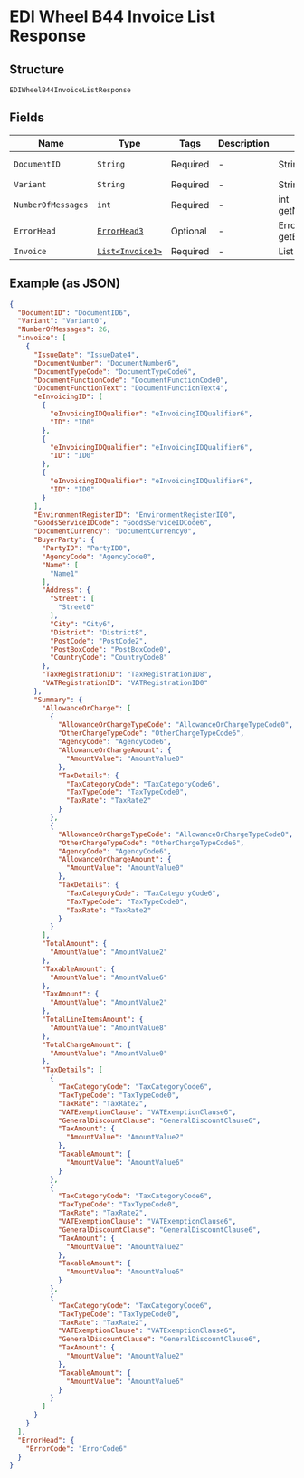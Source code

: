
# EDI Wheel B44 Invoice List Response

## Structure

`EDIWheelB44InvoiceListResponse`

## Fields

| Name | Type | Tags | Description | Getter | Setter |
|  --- | --- | --- | --- | --- | --- |
| `DocumentID` | `String` | Required | - | String getDocumentID() | setDocumentID(String documentID) |
| `Variant` | `String` | Required | - | String getVariant() | setVariant(String variant) |
| `NumberOfMessages` | `int` | Required | - | int getNumberOfMessages() | setNumberOfMessages(int numberOfMessages) |
| `ErrorHead` | [`ErrorHead3`](../../doc/models/error-head-3.md) | Optional | - | ErrorHead3 getErrorHead() | setErrorHead(ErrorHead3 errorHead) |
| `Invoice` | [`List<Invoice1>`](../../doc/models/invoice-1.md) | Required | - | List<Invoice1> getInvoice() | setInvoice(List<Invoice1> invoice) |

## Example (as JSON)

```json
{
  "DocumentID": "DocumentID6",
  "Variant": "Variant0",
  "NumberOfMessages": 26,
  "invoice": [
    {
      "IssueDate": "IssueDate4",
      "DocumentNumber": "DocumentNumber6",
      "DocumentTypeCode": "DocumentTypeCode6",
      "DocumentFunctionCode": "DocumentFunctionCode0",
      "DocumentFunctionText": "DocumentFunctionText4",
      "eInvoicingID": [
        {
          "eInvoicingIDQualifier": "eInvoicingIDQualifier6",
          "ID": "ID0"
        },
        {
          "eInvoicingIDQualifier": "eInvoicingIDQualifier6",
          "ID": "ID0"
        },
        {
          "eInvoicingIDQualifier": "eInvoicingIDQualifier6",
          "ID": "ID0"
        }
      ],
      "EnvironmentRegisterID": "EnvironmentRegisterID0",
      "GoodsServiceIDCode": "GoodsServiceIDCode6",
      "DocumentCurrency": "DocumentCurrency0",
      "BuyerParty": {
        "PartyID": "PartyID0",
        "AgencyCode": "AgencyCode0",
        "Name": [
          "Name1"
        ],
        "Address": {
          "Street": [
            "Street0"
          ],
          "City": "City6",
          "District": "District8",
          "PostCode": "PostCode2",
          "PostBoxCode": "PostBoxCode0",
          "CountryCode": "CountryCode8"
        },
        "TaxRegistrationID": "TaxRegistrationID8",
        "VATRegistrationID": "VATRegistrationID0"
      },
      "Summary": {
        "AllowanceOrCharge": [
          {
            "AllowanceOrChargeTypeCode": "AllowanceOrChargeTypeCode0",
            "OtherChargeTypeCode": "OtherChargeTypeCode6",
            "AgencyCode": "AgencyCode6",
            "AllowanceOrChargeAmount": {
              "AmountValue": "AmountValue0"
            },
            "TaxDetails": {
              "TaxCategoryCode": "TaxCategoryCode6",
              "TaxTypeCode": "TaxTypeCode0",
              "TaxRate": "TaxRate2"
            }
          },
          {
            "AllowanceOrChargeTypeCode": "AllowanceOrChargeTypeCode0",
            "OtherChargeTypeCode": "OtherChargeTypeCode6",
            "AgencyCode": "AgencyCode6",
            "AllowanceOrChargeAmount": {
              "AmountValue": "AmountValue0"
            },
            "TaxDetails": {
              "TaxCategoryCode": "TaxCategoryCode6",
              "TaxTypeCode": "TaxTypeCode0",
              "TaxRate": "TaxRate2"
            }
          }
        ],
        "TotalAmount": {
          "AmountValue": "AmountValue2"
        },
        "TaxableAmount": {
          "AmountValue": "AmountValue6"
        },
        "TaxAmount": {
          "AmountValue": "AmountValue2"
        },
        "TotalLineItemsAmount": {
          "AmountValue": "AmountValue8"
        },
        "TotalChargeAmount": {
          "AmountValue": "AmountValue0"
        },
        "TaxDetails": [
          {
            "TaxCategoryCode": "TaxCategoryCode6",
            "TaxTypeCode": "TaxTypeCode0",
            "TaxRate": "TaxRate2",
            "VATExemptionClause": "VATExemptionClause6",
            "GeneralDiscountClause": "GeneralDiscountClause6",
            "TaxAmount": {
              "AmountValue": "AmountValue2"
            },
            "TaxableAmount": {
              "AmountValue": "AmountValue6"
            }
          },
          {
            "TaxCategoryCode": "TaxCategoryCode6",
            "TaxTypeCode": "TaxTypeCode0",
            "TaxRate": "TaxRate2",
            "VATExemptionClause": "VATExemptionClause6",
            "GeneralDiscountClause": "GeneralDiscountClause6",
            "TaxAmount": {
              "AmountValue": "AmountValue2"
            },
            "TaxableAmount": {
              "AmountValue": "AmountValue6"
            }
          },
          {
            "TaxCategoryCode": "TaxCategoryCode6",
            "TaxTypeCode": "TaxTypeCode0",
            "TaxRate": "TaxRate2",
            "VATExemptionClause": "VATExemptionClause6",
            "GeneralDiscountClause": "GeneralDiscountClause6",
            "TaxAmount": {
              "AmountValue": "AmountValue2"
            },
            "TaxableAmount": {
              "AmountValue": "AmountValue6"
            }
          }
        ]
      }
    }
  ],
  "ErrorHead": {
    "ErrorCode": "ErrorCode6"
  }
}
```

